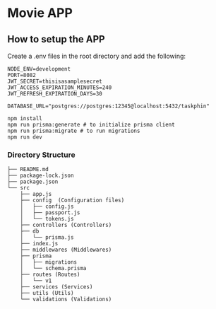 # Movie APP

## How to setup the APP
Create a .env files in the root directory
and add the following:
```
NODE_ENV=development
PORT=8082
JWT_SECRET=thisisasamplesecret
JWT_ACCESS_EXPIRATION_MINUTES=240
JWT_REFRESH_EXPIRATION_DAYS=30

DATABASE_URL="postgres://postgres:12345@localhost:5432/taskphin"
```

```
npm install
npm run prisma:generate # to initialize prisma client
npm run prisma:migrate # to run migrations
npm run dev
```

### Directory Structure
```
├── README.md
├── package-lock.json
├── package.json
└── src
    ├── app.js
    ├── config  (Configuration files)
    │   ├── config.js
    │   ├── passport.js
    │   └── tokens.js
    ├── controllers (Controllers)
    ├── db
    │   └── prisma.js
    ├── index.js
    ├── middlewares (Middlewares)
    ├── prisma
    │   ├── migrations
    │   └── schema.prisma
    ├── routes (Routes)
    │   └── v1
    ├── services (Services)
    ├── utils (Utils)
    └── validations (Validations)
```